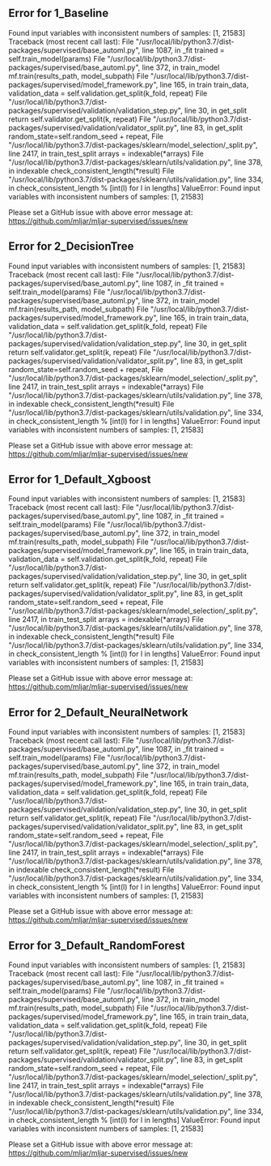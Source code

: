 ## Error for 1_Baseline

Found input variables with inconsistent numbers of samples: [1, 21583]
Traceback (most recent call last):
  File "/usr/local/lib/python3.7/dist-packages/supervised/base_automl.py", line 1087, in _fit
    trained = self.train_model(params)
  File "/usr/local/lib/python3.7/dist-packages/supervised/base_automl.py", line 372, in train_model
    mf.train(results_path, model_subpath)
  File "/usr/local/lib/python3.7/dist-packages/supervised/model_framework.py", line 165, in train
    train_data, validation_data = self.validation.get_split(k_fold, repeat)
  File "/usr/local/lib/python3.7/dist-packages/supervised/validation/validation_step.py", line 30, in get_split
    return self.validator.get_split(k, repeat)
  File "/usr/local/lib/python3.7/dist-packages/supervised/validation/validator_split.py", line 83, in get_split
    random_state=self.random_seed + repeat,
  File "/usr/local/lib/python3.7/dist-packages/sklearn/model_selection/_split.py", line 2417, in train_test_split
    arrays = indexable(*arrays)
  File "/usr/local/lib/python3.7/dist-packages/sklearn/utils/validation.py", line 378, in indexable
    check_consistent_length(*result)
  File "/usr/local/lib/python3.7/dist-packages/sklearn/utils/validation.py", line 334, in check_consistent_length
    % [int(l) for l in lengths]
ValueError: Found input variables with inconsistent numbers of samples: [1, 21583]


Please set a GitHub issue with above error message at: https://github.com/mljar/mljar-supervised/issues/new

## Error for 2_DecisionTree

Found input variables with inconsistent numbers of samples: [1, 21583]
Traceback (most recent call last):
  File "/usr/local/lib/python3.7/dist-packages/supervised/base_automl.py", line 1087, in _fit
    trained = self.train_model(params)
  File "/usr/local/lib/python3.7/dist-packages/supervised/base_automl.py", line 372, in train_model
    mf.train(results_path, model_subpath)
  File "/usr/local/lib/python3.7/dist-packages/supervised/model_framework.py", line 165, in train
    train_data, validation_data = self.validation.get_split(k_fold, repeat)
  File "/usr/local/lib/python3.7/dist-packages/supervised/validation/validation_step.py", line 30, in get_split
    return self.validator.get_split(k, repeat)
  File "/usr/local/lib/python3.7/dist-packages/supervised/validation/validator_split.py", line 83, in get_split
    random_state=self.random_seed + repeat,
  File "/usr/local/lib/python3.7/dist-packages/sklearn/model_selection/_split.py", line 2417, in train_test_split
    arrays = indexable(*arrays)
  File "/usr/local/lib/python3.7/dist-packages/sklearn/utils/validation.py", line 378, in indexable
    check_consistent_length(*result)
  File "/usr/local/lib/python3.7/dist-packages/sklearn/utils/validation.py", line 334, in check_consistent_length
    % [int(l) for l in lengths]
ValueError: Found input variables with inconsistent numbers of samples: [1, 21583]


Please set a GitHub issue with above error message at: https://github.com/mljar/mljar-supervised/issues/new

## Error for 1_Default_Xgboost

Found input variables with inconsistent numbers of samples: [1, 21583]
Traceback (most recent call last):
  File "/usr/local/lib/python3.7/dist-packages/supervised/base_automl.py", line 1087, in _fit
    trained = self.train_model(params)
  File "/usr/local/lib/python3.7/dist-packages/supervised/base_automl.py", line 372, in train_model
    mf.train(results_path, model_subpath)
  File "/usr/local/lib/python3.7/dist-packages/supervised/model_framework.py", line 165, in train
    train_data, validation_data = self.validation.get_split(k_fold, repeat)
  File "/usr/local/lib/python3.7/dist-packages/supervised/validation/validation_step.py", line 30, in get_split
    return self.validator.get_split(k, repeat)
  File "/usr/local/lib/python3.7/dist-packages/supervised/validation/validator_split.py", line 83, in get_split
    random_state=self.random_seed + repeat,
  File "/usr/local/lib/python3.7/dist-packages/sklearn/model_selection/_split.py", line 2417, in train_test_split
    arrays = indexable(*arrays)
  File "/usr/local/lib/python3.7/dist-packages/sklearn/utils/validation.py", line 378, in indexable
    check_consistent_length(*result)
  File "/usr/local/lib/python3.7/dist-packages/sklearn/utils/validation.py", line 334, in check_consistent_length
    % [int(l) for l in lengths]
ValueError: Found input variables with inconsistent numbers of samples: [1, 21583]


Please set a GitHub issue with above error message at: https://github.com/mljar/mljar-supervised/issues/new

## Error for 2_Default_NeuralNetwork

Found input variables with inconsistent numbers of samples: [1, 21583]
Traceback (most recent call last):
  File "/usr/local/lib/python3.7/dist-packages/supervised/base_automl.py", line 1087, in _fit
    trained = self.train_model(params)
  File "/usr/local/lib/python3.7/dist-packages/supervised/base_automl.py", line 372, in train_model
    mf.train(results_path, model_subpath)
  File "/usr/local/lib/python3.7/dist-packages/supervised/model_framework.py", line 165, in train
    train_data, validation_data = self.validation.get_split(k_fold, repeat)
  File "/usr/local/lib/python3.7/dist-packages/supervised/validation/validation_step.py", line 30, in get_split
    return self.validator.get_split(k, repeat)
  File "/usr/local/lib/python3.7/dist-packages/supervised/validation/validator_split.py", line 83, in get_split
    random_state=self.random_seed + repeat,
  File "/usr/local/lib/python3.7/dist-packages/sklearn/model_selection/_split.py", line 2417, in train_test_split
    arrays = indexable(*arrays)
  File "/usr/local/lib/python3.7/dist-packages/sklearn/utils/validation.py", line 378, in indexable
    check_consistent_length(*result)
  File "/usr/local/lib/python3.7/dist-packages/sklearn/utils/validation.py", line 334, in check_consistent_length
    % [int(l) for l in lengths]
ValueError: Found input variables with inconsistent numbers of samples: [1, 21583]


Please set a GitHub issue with above error message at: https://github.com/mljar/mljar-supervised/issues/new

## Error for 3_Default_RandomForest

Found input variables with inconsistent numbers of samples: [1, 21583]
Traceback (most recent call last):
  File "/usr/local/lib/python3.7/dist-packages/supervised/base_automl.py", line 1087, in _fit
    trained = self.train_model(params)
  File "/usr/local/lib/python3.7/dist-packages/supervised/base_automl.py", line 372, in train_model
    mf.train(results_path, model_subpath)
  File "/usr/local/lib/python3.7/dist-packages/supervised/model_framework.py", line 165, in train
    train_data, validation_data = self.validation.get_split(k_fold, repeat)
  File "/usr/local/lib/python3.7/dist-packages/supervised/validation/validation_step.py", line 30, in get_split
    return self.validator.get_split(k, repeat)
  File "/usr/local/lib/python3.7/dist-packages/supervised/validation/validator_split.py", line 83, in get_split
    random_state=self.random_seed + repeat,
  File "/usr/local/lib/python3.7/dist-packages/sklearn/model_selection/_split.py", line 2417, in train_test_split
    arrays = indexable(*arrays)
  File "/usr/local/lib/python3.7/dist-packages/sklearn/utils/validation.py", line 378, in indexable
    check_consistent_length(*result)
  File "/usr/local/lib/python3.7/dist-packages/sklearn/utils/validation.py", line 334, in check_consistent_length
    % [int(l) for l in lengths]
ValueError: Found input variables with inconsistent numbers of samples: [1, 21583]


Please set a GitHub issue with above error message at: https://github.com/mljar/mljar-supervised/issues/new

